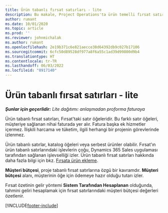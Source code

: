 ```yaml
---
title: Ürün tabanlı fırsat satırları - lite
description: Bu makale, Project Operations'ta ürün temelli fırsat satır maddeleri hakkında bilgi sağlar.
author: rumant
ms.date: 10/01/2020
ms.topic: article
ms.prod: ''
ms.reviewer: johnmichalak
ms.author: rumant
ms.openlocfilehash: 2e19b371c6e821aecce38d64392db9c027b17106
ms.sourcegitcommit: 6cfc50d89528df977a8f6a55c1ad39d99800d9b4
ms.translationtype: HT
ms.contentlocale: tr-TR
ms.lasthandoff: 06/03/2022
ms.locfileid: "8917140"
---
```

# <a name="product-based-opportunity-lines---lite"></a>Ürün tabanlı fırsat satırları - lite

_**Şunlar için geçerlidir:** Lite dağıtımı: anlaşmadan proforma faturaya_

Ürün tabanlı fırsat satırları, Fırsat'taki satır öğeleridir. Bu farklı satır öğeleri, müşteriye sağlanan nihai faturada yer alır. Fatura başka ek hizmetler içermez. İlişkili harcama ve tüketim, ilgili herhangi bir projenin görevlerinde izlenmez.

Ürün tabanlı satırlar, katalog öğeleri veya serbest ürünler olabilir. Fırsat'ın ürün tabanlı satırlarındaki işlevlerin çoğu, Dynamics 365 Sales uygulaması tarafından sağlanan işlevselliği izler. Ürün tabanlı fırsat satırları hakkında daha fazla bilgi için bkz. [Fırsata ürün ekleme](/dynamics365/sales-enterprise/add-products-opportunity).

**Müşteri bütçesi**, proje tabanlı fırsat satırlarına özgü bir kavramdır. **Müşteri bütçesi** alanı, müşterinin öğe için ödemeye hazır olduğu tutarı izler.

Fırsat özetinin gelir yöntemi **Sistem Tarafından Hesaplanan** olduğunda, tahmini geliri hesaplamak için fırsat satırlarındaki müşteri bütçesi değerleri özetlenir. 



[!INCLUDE[footer-include](../../includes/footer-banner.md)]